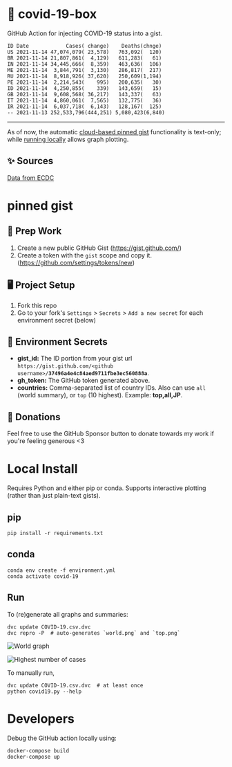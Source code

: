 # 🏥 covid-19-box

GitHub Action for injecting COVID-19 status into a gist.

```
ID Date            Cases( change)    Deaths(chnge)
US 2021-11-14 47,074,079( 23,578)   763,092(  120)
BR 2021-11-14 21,807,861(  4,129)   611,283(   61)
IN 2021-11-14 34,445,666(  8,359)   463,636(  106)
ME 2021-11-14  3,844,791(  3,130)   286,817(  217)
RU 2021-11-14  8,918,926( 37,620)   250,609(1,194)
PE 2021-11-14  2,214,543(    995)   200,635(   30)
ID 2021-11-14  4,250,855(    339)   143,659(   15)
GB 2021-11-14  9,608,568( 36,217)   143,337(   63)
IT 2021-11-14  4,860,061(  7,565)   132,775(   36)
IR 2021-11-14  6,037,718(  6,143)   128,167(  125)
-- 2021-11-13 252,533,796(444,251) 5,080,423(6,840)
```

---

As of now, the automatic [cloud-based pinned gist](#pinned-gist) functionality is text-only;
while [running locally](#local-install) allows graph plotting.

## ✨ Sources

[Data from ECDC](https://www.ecdc.europa.eu/en/publications-data/download-todays-data-geographic-distribution-covid-19-cases-worldwide)

# pinned gist

## 🎒 Prep Work
1. Create a new public GitHub Gist (https://gist.github.com/)
1. Create a token with the `gist` scope and copy it. (https://github.com/settings/tokens/new)

## 🖥 Project Setup
1. Fork this repo
1. Go to your fork's `Settings` > `Secrets` > `Add a new secret` for each environment secret (below)

## 🤫 Environment Secrets
- **gist_id:** The ID portion from your gist url `https://gist.github.com/<github username>/`**`37496a4e4c84aed9711fbe3ec560888a`**.
- **gh_token:** The GitHub token generated above.
- **countries:** Comma-separated list of country IDs. Also can use `all` (world summary), or `top` (10 highest). Example: **top,all,JP**.

## 💸 Donations

Feel free to use the GitHub Sponsor button to donate towards my work if you're feeling generous <3

# Local Install

Requires Python and either pip or conda. Supports interactive plotting (rather than just plain-text gists).

## pip

```
pip install -r requirements.txt
```

## conda

```
conda env create -f environment.yml
conda activate covid-19
```

## Run

To (re)generate all graphs and summaries:

```
dvc update COVID-19.csv.dvc
dvc repro -P  # auto-generates `world.png` and `top.png`
```

![World graph](world.png)

![Highest number of cases](top.png)

To manually run,

```
dvc update COVID-19.csv.dvc  # at least once
python covid19.py --help
```

# Developers

Debug the GitHub action locally using:

```
docker-compose build
docker-compose up
```
